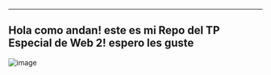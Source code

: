 -------------------------------------------------------------------------------------------------------------------------------------------------------
**Hola como andan! este es mi Repo del TP Especial de Web 2! espero les guste**
-------------------------------------------------------------------------------------------------------------------------------------------------------
![image](https://user-images.githubusercontent.com/101904091/196535926-0050aff5-387c-44c9-b08b-f765660bc0c8.png)



